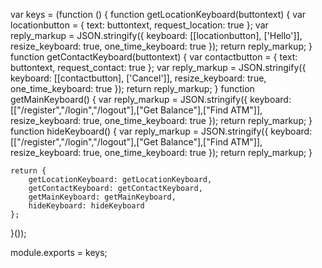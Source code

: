 var keys = (function () {
    function getLocationKeyboard(buttontext) {
        var locationbutton = {
            text: buttontext,
            request_location: true
        };
        var reply_markup = JSON.stringify({
            keyboard: [[locationbutton], ['Hello']],
            resize_keyboard: true,
            one_time_keyboard: true
        });
        return reply_markup;
    }
    function getContactKeyboard(buttontext) {
        var contactbutton = {
            text: buttontext,
            request_contact: true
        };
        var reply_markup = JSON.stringify({
            keyboard: [[contactbutton], ['Cancel']],
            resize_keyboard: true,
            one_time_keyboard: true
        });
        return reply_markup;
    }
    function getMainKeyboard() {
        var reply_markup = JSON.stringify({
            keyboard: [["/register","/login","/logout"],["Get Balance"],["Find ATM"]],
            resize_keyboard: true,
            one_time_keyboard: true
        });
        return reply_markup;
    }
    function hideKeyboard() {
        var reply_markup = JSON.stringify({
            keyboard: [["/register","/login","/logout"],["Get Balance"],["Find ATM"]],
            resize_keyboard: true,
            one_time_keyboard: true
        });
        return reply_markup;
    }

    return {
        getLocationKeyboard: getLocationKeyboard,
        getContactKeyboard: getContactKeyboard,
        getMainKeyboard: getMainKeyboard,
        hideKeyboard: hideKeyboard
    };
}());

module.exports = keys;
